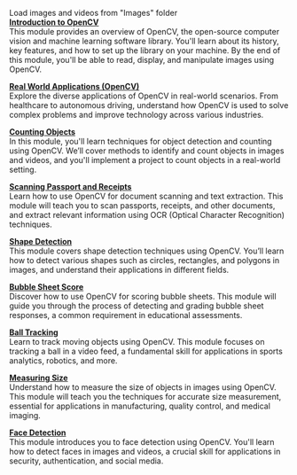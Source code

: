 Load images and videos from "Images" folder<br>
<u><strong>Introduction to OpenCV</strong></u><br>
This module provides an overview of OpenCV, the open-source computer vision and machine learning software library. You'll learn about its history, key features, and how to set up the library on your machine. By the end of this module, you'll be able to read, display, and manipulate images using OpenCV.

<u><strong>Real World Applications (OpenCV)</strong></u><br>
Explore the diverse applications of OpenCV in real-world scenarios. From healthcare to autonomous driving, understand how OpenCV is used to solve complex problems and improve technology across various industries.

<u><strong>Counting Objects</strong></u><br>
In this module, you'll learn techniques for object detection and counting using OpenCV. We’ll cover methods to identify and count objects in images and videos, and you'll implement a project to count objects in a real-world setting.

<u><strong>Scanning Passport and Receipts</strong></u><br>
Learn how to use OpenCV for document scanning and text extraction. This module will teach you to scan passports, receipts, and other documents, and extract relevant information using OCR (Optical Character Recognition) techniques.

<u><strong>Shape Detection</strong></u><br>
This module covers shape detection techniques using OpenCV. You’ll learn how to detect various shapes such as circles, rectangles, and polygons in images, and understand their applications in different fields.

<u><strong>Bubble Sheet Score</strong></u><br>
Discover how to use OpenCV for scoring bubble sheets. This module will guide you through the process of detecting and grading bubble sheet responses, a common requirement in educational assessments.

<u><strong>Ball Tracking</strong></u><br>
Learn to track moving objects using OpenCV. This module focuses on tracking a ball in a video feed, a fundamental skill for applications in sports analytics, robotics, and more.

<u><strong>Measuring Size</strong></u><br>
Understand how to measure the size of objects in images using OpenCV. This module will teach you the techniques for accurate size measurement, essential for applications in manufacturing, quality control, and medical imaging.

<u><strong>Face Detection</strong></u><br>
This module introduces you to face detection using OpenCV. You'll learn how to detect faces in images and videos, a crucial skill for applications in security, authentication, and social media.
